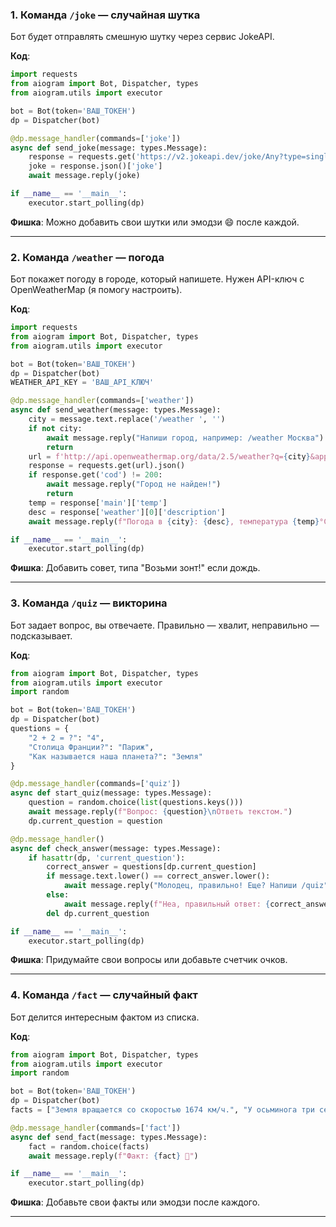 ### 1. Команда `/joke` — случайная шутка
Бот будет отправлять смешную шутку через сервис JokeAPI.

**Код**:
```python
import requests
from aiogram import Bot, Dispatcher, types
from aiogram.utils import executor

bot = Bot(token='ВАШ_ТОКЕН')
dp = Dispatcher(bot)

@dp.message_handler(commands=['joke'])
async def send_joke(message: types.Message):
    response = requests.get('https://v2.jokeapi.dev/joke/Any?type=single')
    joke = response.json()['joke']
    await message.reply(joke)

if __name__ == '__main__':
    executor.start_polling(dp)
```

**Фишка**: Можно добавить свои шутки или эмодзи 😄 после каждой.

---

### 2. Команда `/weather` — погода
Бот покажет погоду в городе, который напишете. Нужен API-ключ с OpenWeatherMap (я помогу настроить).

**Код**:
```python
import requests
from aiogram import Bot, Dispatcher, types
from aiogram.utils import executor

bot = Bot(token='ВАШ_ТОКЕН')
dp = Dispatcher(bot)
WEATHER_API_KEY = 'ВАШ_API_КЛЮЧ'

@dp.message_handler(commands=['weather'])
async def send_weather(message: types.Message):
    city = message.text.replace('/weather ', '')
    if not city:
        await message.reply("Напиши город, например: /weather Москва")
        return
    url = f'http://api.openweathermap.org/data/2.5/weather?q={city}&appid={WEATHER_API_KEY}&units=metric&lang=ru'
    response = requests.get(url).json()
    if response.get('cod') != 200:
        await message.reply("Город не найден!")
        return
    temp = response['main']['temp']
    desc = response['weather'][0]['description']
    await message.reply(f"Погода в {city}: {desc}, температура {temp}°C")

if __name__ == '__main__':
    executor.start_polling(dp)
```

**Фишка**: Добавить совет, типа "Возьми зонт!" если дождь.

---

### 3. Команда `/quiz` — викторина
Бот задает вопрос, вы отвечаете. Правильно — хвалит, неправильно — подсказывает.

**Код**:
```python
from aiogram import Bot, Dispatcher, types
from aiogram.utils import executor
import random

bot = Bot(token='ВАШ_ТОКЕН')
dp = Dispatcher(bot)
questions = {
    "2 + 2 = ?": "4",
    "Столица Франции?": "Париж",
    "Как называется наша планета?": "Земля"
}

@dp.message_handler(commands=['quiz'])
async def start_quiz(message: types.Message):
    question = random.choice(list(questions.keys()))
    await message.reply(f"Вопрос: {question}\nОтветь текстом.")
    dp.current_question = question

@dp.message_handler()
async def check_answer(message: types.Message):
    if hasattr(dp, 'current_question'):
        correct_answer = questions[dp.current_question]
        if message.text.lower() == correct_answer.lower():
            await message.reply("Молодец, правильно! Еще? Напиши /quiz")
        else:
            await message.reply(f"Неа, правильный ответ: {correct_answer}. Еще? Напиши /quiz")
        del dp.current_question

if __name__ == '__main__':
    executor.start_polling(dp)
```

**Фишка**: Придумайте свои вопросы или добавьте счетчик очков.

---

### 4. Команда `/fact` — случайный факт
Бот делится интересным фактом из списка.

**Код**:
```python
from aiogram import Bot, Dispatcher, types
from aiogram.utils import executor
import random

bot = Bot(token='ВАШ_ТОКЕН')
dp = Dispatcher(bot)
facts = ["Земля вращается со скоростью 1674 км/ч.", "У осьминога три сердца!", "1+1=11"]

@dp.message_handler(commands=['fact'])
async def send_fact(message: types.Message):
    fact = random.choice(facts)
    await message.reply(f"Факт: {fact} 🧠")

if __name__ == '__main__':
    executor.start_polling(dp)
```

**Фишка**: Добавьте свои факты или эмодзи после каждого.

---

